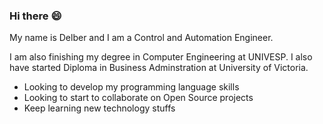 ### Hi there :smile:

My name is Delber and I am a Control and Automation Engineer.

I am also finishing my degree in Computer Engineering at UNIVESP.
I also have started Diploma in Business Adminstration at University of Victoria.

- Looking to develop my programming language skills
- Looking to start to collaborate on Open Source projects
- Keep learning new technology stuffs
